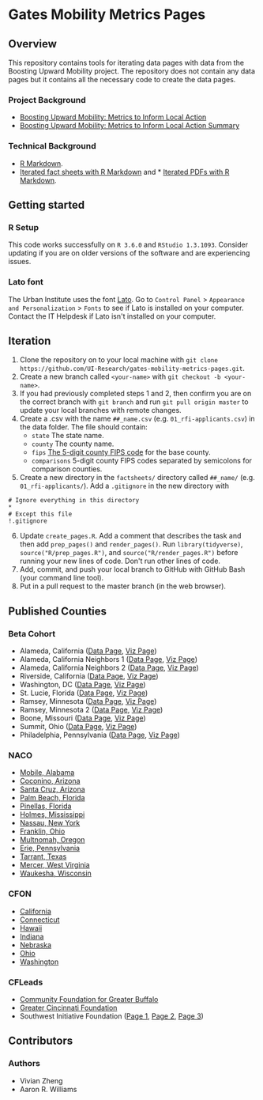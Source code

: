 # Gates Mobility Metrics Pages

## Overview

This repository contains tools for iterating data pages with data from the Boosting Upward Mobility project. The repository does not contain any data pages but it contains all the necessary code to create the data pages. 

### Project Background

* [Boosting Upward Mobility: Metrics to Inform Local Action](https://www.urban.org/research/publication/boosting-upward-mobility-metrics-inform-local-action)
* [Boosting Upward Mobility: Metrics to Inform Local Action Summary](https://www.urban.org/research/publication/boosting-upward-mobility-metrics-inform-local-action-summary)

### Technical Background

* [R Markdown](https://rmarkdown.rstudio.com/). 
* [Iterated fact sheets with R Markdown](https://medium.com/@urban_institute/iterated-fact-sheets-with-r-markdown-d685eb4eafce) and * [Iterated PDFs with R Markdown](https://medium.com/@urban_institute/iterated-pdfs-with-r-markdown-144e2a6d6a1a).

## Getting started

### R Setup

This code works successfully on `R 3.6.0` and `RStudio 1.3.1093`. Consider updating if you are on older versions of the software and are experiencing issues. 

### Lato font

The Urban Institute uses the font [Lato](https://fonts.google.com/specimen/Lato). Go to `Control Panel` > `Appearance and Personalization` > `Fonts` to see if Lato is installed on your computer. Contact the IT Helpdesk if Lato isn't installed on your computer. 

## Iteration

1. Clone the repository on to your local machine with `git clone https://github.com/UI-Research/gates-mobility-metrics-pages.git`.
2. Create a new branch called `<your-name>` with `git checkout -b <your-name>`.
3. If you had previously completed steps 1 and 2, then confirm you are on the correct branch with `git branch` and run `git pull origin master` to update your local branches with remote changes. 
4. Create a .csv with the name `##_name.csv` (e.g. `01_rfi-applicants.csv`) in the data folder. The file should contain:
    * `state` The state name.
    * `county` The county name. 
    * `fips` [The 5-digit county FIPS code](https://www.nrcs.usda.gov/wps/portal/nrcs/detail/national/home/?cid=nrcs143_013697) for the base county. 
    * `comparisons` 5-digit county FIPS codes separated by semicolons for comparison counties. 
5. Create a new directory in the `factsheets/` directory called `##_name/` (e.g. `01_rfi-applicants/`). Add a `.gitignore` in the new directory with 
```
# Ignore everything in this directory
*
# Except this file
!.gitignore
```
6. Update `create_pages.R`. Add a comment that describes the task and then add `prep_pages()` and `render_pages()`. Run `library(tidyverse)`, `source("R/prep_pages.R")`, and `source("R/render_pages.R")` before running your new lines of code. Don't run other lines of code. 
7. Add, commit, and push your local branch to GitHub with GitHub Bash (your command line tool). 
8. Put in a pull request to the master branch (in the web browser).

## Published Counties

### Beta Cohort



* Alameda, California ([Data Page](https://ui-research.github.io/gates-mobility-metrics-pages/factsheets/05_rfi-finalists/06001-Alameda-California_598), [Viz Page](https://ui-research.github.io/gates-mobility-metrics-pages/factsheets/09_rfi-finalists-viz/06001-Alameda-California_598))
* Alameda, California Neighbors 1 ([Data Page](https://ui-research.github.io/gates-mobility-metrics-pages/factsheets/05_rfi-finalists/06001-Alameda-Neighbors-1-California_942), [Viz Page](https://ui-research.github.io/gates-mobility-metrics-pages/factsheets/09_rfi-finalists-viz/06001-Alameda-Neighbors-1-California_942))
* Alameda, California Neighbors 2 ([Data Page](https://ui-research.github.io/gates-mobility-metrics-pages/factsheets/05_rfi-finalists/06001-Alameda-Neighbors-2-California_683), [Viz Page](https://ui-research.github.io/gates-mobility-metrics-pages/factsheets/09_rfi-finalists-viz/06001-Alameda-Neighbors-2-California_683))
* Riverside, California ([Data Page](https://ui-research.github.io/gates-mobility-metrics-pages/factsheets/05_rfi-finalists/06065-Riverside-California_435), [Viz Page](https://ui-research.github.io/gates-mobility-metrics-pages/factsheets/09_rfi-finalists-viz/06065-Riverside-California_435))
* Washington, DC ([Data Page](https://ui-research.github.io/gates-mobility-metrics-pages/factsheets/05_rfi-finalists/11001-District-of-Columbia-District-of-Columbia_202), [Viz Page](https://ui-research.github.io/gates-mobility-metrics-pages/factsheets/09_rfi-finalists-viz/11001-District-of-Columbia-District-of-Columbia_202))
* St. Lucie, Florida ([Data Page](https://ui-research.github.io/gates-mobility-metrics-pages/factsheets/05_rfi-finalists/12111-St-Lucie-Florida_499), [Viz Page](https://ui-research.github.io/gates-mobility-metrics-pages/factsheets/09_rfi-finalists-viz/12111-St-Lucie-Florida_499))
* Ramsey, Minnesota ([Data Page](https://ui-research.github.io/gates-mobility-metrics-pages/factsheets/05_rfi-finalists/27123-Ramsey-Minnesota_522), [Viz Page](https://ui-research.github.io/gates-mobility-metrics-pages/factsheets/09_rfi-finalists-viz/27123-Ramsey-Minnesota_522))
* Ramsey, Minnesota 2 ([Data Page](https://ui-research.github.io/gates-mobility-metrics-pages/factsheets/05_rfi-finalists/27123-Ramsey-Minnesota_523), [Viz Page](https://ui-research.github.io/gates-mobility-metrics-pages/factsheets/09_rfi-finalists-viz/27123-Ramsey-Minnesota_523))
* Boone, Missouri ([Data Page](https://ui-research.github.io/gates-mobility-metrics-pages/factsheets/05_rfi-finalists/29019-Boone-Missouri_159), [Viz Page](https://ui-research.github.io/gates-mobility-metrics-pages/factsheets/09_rfi-finalists-viz/29019-Boone-Missouri_159))
* Summit, Ohio ([Data Page](https://ui-research.github.io/gates-mobility-metrics-pages/factsheets/05_rfi-finalists/39153-County-of-Summit-Ohio-Ohio_279), [Viz Page](https://ui-research.github.io/gates-mobility-metrics-pages/factsheets/09_rfi-finalists-viz/39153-County-of-Summit-Ohio-Ohio_279))
* Philadelphia, Pennsylvania ([Data Page](https://ui-research.github.io/gates-mobility-metrics-pages/factsheets/05_rfi-finalists/42101-Philadelphia-Pennsylvania_711), [Viz Page](https://ui-research.github.io/gates-mobility-metrics-pages/factsheets/09_rfi-finalists-viz/42101-Philadelphia-Pennsylvania_711))

### NACO

* [Mobile, Alabama](https://ui-research.github.io/gates-mobility-metrics-pages/factsheets/06_naco/01097-Mobile-Alabama_499/)
* [Coconino, Arizona](https://ui-research.github.io/gates-mobility-metrics-pages/factsheets/06_naco/04005-Coconino-Arizona_598/)
* [Santa Cruz, Arizona](https://ui-research.github.io/gates-mobility-metrics-pages/factsheets/06_naco/04023-Santa-Cruz-Arizona_711/)
* [Palm Beach, Florida](https://ui-research.github.io/gates-mobility-metrics-pages/factsheets/06_naco/12099-Palm-Beach-Florida_159/)
* [Pinellas, Florida](https://ui-research.github.io/gates-mobility-metrics-pages/factsheets/06_naco/12103-Pinellas-Florida_279/)
* [Holmes, Mississippi](https://ui-research.github.io/gates-mobility-metrics-pages/factsheets/06_naco/28051-Holmes-Mississippi_435/)
* [Nassau, New York](https://ui-research.github.io/gates-mobility-metrics-pages/factsheets/06_naco/36059-Nassau-New-York_522/)
* [Franklin, Ohio](https://ui-research.github.io/gates-mobility-metrics-pages/factsheets/06_naco/39049-Franklin-Ohio_464/)
* [Multnomah, Oregon](https://ui-research.github.io/gates-mobility-metrics-pages/factsheets/06_naco/41051-Multnomah-Oregon_379/)
* [Erie, Pennsylvania](https://ui-research.github.io/gates-mobility-metrics-pages/factsheets/06_naco/42049-Erie-Pennsylvania_654/)
* [Tarrant, Texas](https://ui-research.github.io/gates-mobility-metrics-pages/factsheets/06_naco/48439-Tarrant-Texas_888/)
* [Mercer, West Virginia](https://ui-research.github.io/gates-mobility-metrics-pages/factsheets/06_naco/54055-Mercer-West-Virginia_202/)
* [Waukesha, Wisconsin](https://ui-research.github.io/gates-mobility-metrics-pages/factsheets/06_naco/55133-Waukesha-Wisconsin_356/)

### CFON

* [California](https://ui-research.github.io/gates-mobility-metrics-pages/factsheets/07_cfon/06081-San-Mateo-California_202/)
* [Connecticut](https://ui-research.github.io/gates-mobility-metrics-pages/factsheets/07_cfon/09003-Hartford-Connecticut_279/)
* [Hawaii](https://ui-research.github.io/gates-mobility-metrics-pages/factsheets/07_cfon/15001-Hawaii-Hawaii_499/)
* [Indiana](https://ui-research.github.io/gates-mobility-metrics-pages/factsheets/07_cfon/18097-Marion-Indiana_598/)
* [Nebraska](https://ui-research.github.io/gates-mobility-metrics-pages/factsheets/07_cfon/31109-Lancaster-Nebraska_522/)
* [Ohio](https://ui-research.github.io/gates-mobility-metrics-pages/factsheets/07_cfon/39035-Cuyahoga-Ohio_435/)
* [Washington](https://ui-research.github.io/gates-mobility-metrics-pages/factsheets/07_cfon/53033-King-Washington_159/)

### CFLeads

* [Community Foundation for Greater Buffalo](https://ui-research.github.io/gates-mobility-metrics-pages/factsheets/11_cfleads/36029-Erie-Community-Foundation-for-Greater-Buffalo_102/)
* [Greater Cincinnati Foundation](https://ui-research.github.io/gates-mobility-metrics-pages/factsheets/11_cfleads/39061-Hamilton-Greater-Cincinnati-Foundation_573/)
* Southwest Initiative Foundation ([Page 1](https://ui-research.github.io/gates-mobility-metrics-pages/factsheets/11_cfleads/27011-Big-Stone-Southwest-Initiative-Foundation-1_821/), [Page 2](https://ui-research.github.io/gates-mobility-metrics-pages/factsheets/11_cfleads/27085-McLeod-Southwest-Initiative-Foundation-2_908/), [Page 3](https://ui-research.github.io/gates-mobility-metrics-pages/factsheets/11_cfleads/27151-Swift-Southwest-Initiative-Foundation-3_762/))

## Contributors

### Authors

* Vivian Zheng
* Aaron R. Williams
